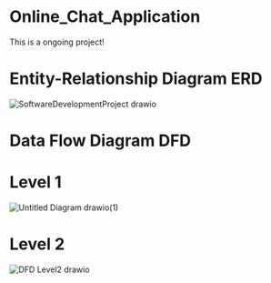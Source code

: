 # Online_Chat_Application
This is a ongoing project!

# Entity-Relationship Diagram ERD
![SoftwareDevelopmentProject drawio](https://github.com/user-attachments/assets/8e9e0819-d20f-46e8-8bac-9e86b2d2cd3f)


# Data Flow Diagram DFD
# Level 1
![Untitled Diagram drawio(1)](https://github.com/user-attachments/assets/ffb5b0fe-f59b-4264-92e4-bc387e7d1d3a)

# Level 2
![DFD Level2 drawio](https://github.com/user-attachments/assets/d58f6fa4-568f-45b1-bd47-7b0826388140)
